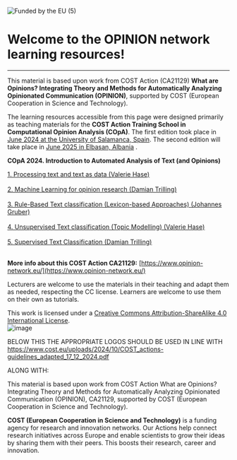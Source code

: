 
![Funded by the EU (5)](https://github.com/user-attachments/assets/0307ca8e-50a5-44a7-aef7-b36af5df794b)

# Welcome to the OPINION network learning resources! 
---
This material is based upon work from COST Action (CA21129) **What are Opinions? Integrating Theory and Methods for Automatically Analyzing Opinionated Communication (OPINION)**, supported by COST (European Cooperation in Science and Technology). <br>

The learning resources accessible from this page were designed primarily as teaching materials for the **COST Action Training School in Computational Opinion Analysis (COpA)**. The first edition took place in [June 2024 at the University of Salamanca, Spain](https://www.opinion-network.eu/updates/cost-action-training-school-in-salamanca-spain_2023-11-07). The second edition will take place in [June 2025 in Elbasan, Albania](https://www.opinion-network.eu/updates/cost-action-training-school-in-tirana-albania_2025-01-29) . <br> 



**COpA 2024. Introduction to Automated Analysis of Text (and Opinions)** <br>

[1. Processing text and text as data (Valerie Hase)](https://github.com/valeriehase/Salamanca-CSS-SummerSchool/tree/main)<br>
<br>
[2. Machine Learning for opinion research (Damian Trilling)](https://github.com/damian0604/teaching-cost) <br>
<br>
[3. Rule-Based Text classification (Lexicon-based Approaches) (Johannes Gruber)](https://github.com/JBGruber/copa_summer-school-dictionary) <br>
<br>
[4. Unsupervised Text classification (Topic Modelling) (Valerie Hase)](https://github.com/valeriehase/Salamanca-CSS-SummerSchool/tree/main) <br>
<br>
[5. Supervised Text Classification (Damian Trilling)](https://github.com/damian0604/teaching-cost) <br>
<br>

**More info about this COST Action CA21129:** [https://www.opinion-network.eu/](https://www.opinion-network.eu/)
<br>


Lecturers are welcome to use the materials in their teaching and adapt them as needed, respecting the CC license. Learners are welcome to use them on their own as tutorials. <br>

This work is licensed under a [Creative Commons Attribution-ShareAlike 4.0 International License](https://creativecommons.org/licenses/by-sa/4.0/). <br>
![image](https://github.com/user-attachments/assets/afea7a71-101b-4c98-a80a-ffcf170c0bf4)

BELOW THIS THE APPROPRIATE LOGOS SHOULD BE USED IN LINE WITH https://www.cost.eu/uploads/2024/10/COST_actions-guidelines_adapted_17_12_2024.pdf

ALONG WITH:

This material is based upon work from COST Action What are Opinions? Integrating Theory and Methods for Automatically Analyzing Opinionated Communication (OPINION), CA21129, supported by COST (European Cooperation in Science and Technology).

**COST (European Cooperation in Science and Technology)** is a funding agency for research and innovation networks. Our Actions help connect research initiatives across Europe and enable scientists to grow their ideas by sharing them with their peers. This boosts their research, career and innovation.
